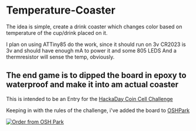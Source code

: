 # Temperature-Coaster

The idea is simple, create a drink coaster which changes color based on temperature of the cup/drink placed on it.  

I plan on using ATTiny85 do the work, since it should run on 3v 
CR2023 is 3v and should have enough mA to power it and some 805 LEDS
And a thermresistor will sense the temp, obviously.

The end game is to dipped the board in epoxy to waterproof and make it into am actual coaster
---
This is intended to be an Entry for the [HackaDay Coin Cell Challenge](https://hackaday.io/contest/28283-coin-cell-challenge)

Keeping in with the rules of the challenge, i've added the board to [OSHPark](https://oshpark.com/) 

<a href="https://oshpark.com/shared_projects/DYg7IxAX"><img src="https://oshpark.com/assets/badge-5b7ec47045b78aef6eb9d83b3bac6b1920de805e9a0c227658eac6e19a045b9c.png" alt="Order from OSH Park"></img></a>
